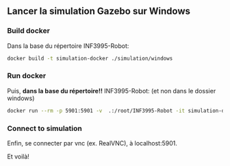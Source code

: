 ## Lancer la simulation Gazebo sur Windows

### Build docker
Dans la base du répertoire INF3995-Robot:

```sh
docker build -t simulation-docker ./simulation/windows
```
### Run docker
Puis, **dans la base du répertoire!!** INF3995-Robot: (et non dans le dossier windows)
```sh
docker run --rm -p 5901:5901 -v  .:/root/INF3995-Robot -it simulation-docker bash -c "TVNC_WM=xfce /opt/TurboVNC/bin/vncserver -securitytypes None; /bin/bash"
```
### Connect to simulation
Enfin, se connecter par vnc (ex. RealVNC), à localhost:5901.

Et voilà!